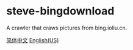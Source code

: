 # steve-bingdownload
A crawler that craws pictures from bing.ioliu.cn.

[简体中文](zh-cn) [English(US)](en-us)
